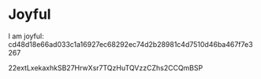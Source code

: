 # Joyful

I am joyful: cd48d18e66ad033c1a16927ec68292ec74d2b28981c4d7510d46ba467f7e3267


22extLxekaxhkSB27HrwXsr7TQzHuTQVzzCZhs2CCQmBSP